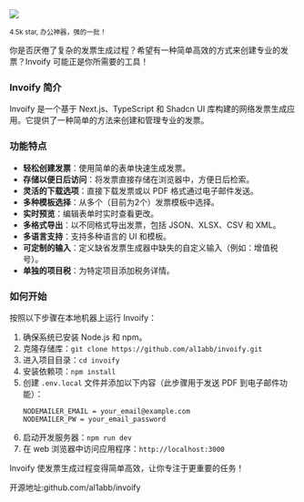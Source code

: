 <img src="/assets/image/250305-invoify.png"/>

<small>4.5k star, 办公神器，强的一批！</small>

你是否厌倦了复杂的发票生成过程？希望有一种简单高效的方式来创建专业的发票？Invoify 可能正是你所需要的工具！

### Invoify 简介
Invoify 是一个基于 Next.js、TypeScript 和 Shadcn UI 库构建的网络发票生成应用。它提供了一种简单的方法来创建和管理专业的发票。

### 功能特点
- **轻松创建发票**：使用简单的表单快速生成发票。
- **存储以便日后访问**：将发票直接存储在浏览器中，方便日后检索。
- **灵活的下载选项**：直接下载发票或以 PDF 格式通过电子邮件发送。
- **多种模板选择**：从多个（目前为2个）发票模板中选择。
- **实时预览**：编辑表单时实时查看更改。
- **多格式导出**：以不同格式导出发票，包括 JSON、XLSX、CSV 和 XML。
- **多语言支持**：支持多种语言的 UI 和模板。
- **可定制的输入**：定义缺省发票生成器中缺失的自定义输入（例如：增值税号）。
- **单独的项目税**：为特定项目添加税务详情。

### 如何开始
按照以下步骤在本地机器上运行 Invoify：
1. 确保系统已安装 Node.js 和 npm。
2. 克隆存储库：`git clone https://github.com/al1abb/invoify.git`
3. 进入项目目录：`cd invoify`
4. 安装依赖项：`npm install`
5. 创建 `.env.local` 文件并添加以下内容（此步骤用于发送 PDF 到电子邮件功能）：
   ```
   NODEMAILER_EMAIL = your_email@example.com
   NODEMAILER_PW = your_email_password
   ```
6. 启动开发服务器：`npm run dev`
7. 在 web 浏览器中访问应用程序：`http://localhost:3000`

Invoify 使发票生成过程变得简单高效，让你专注于更重要的任务！

开源地址:github.com/al1abb/invoify